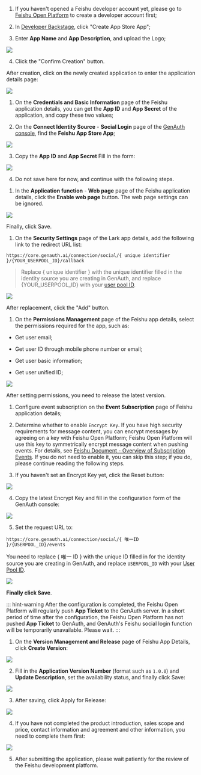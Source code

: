 <IntegrationDetailCard title="Create an App Store App">

1. If you haven't opened a Feishu developer account yet, please go to [Feishu Open Platform](https://open.feishu.cn) to create a developer account first;

2. In [Developer Backstage](https://open.feishu.cn/app), click "Create App Store App";

3. Enter **App Name** and **App Description**, and upload the Logo;

![](https://cdn.genauth.ai/img/20210318194953.png)

4. Click the "Confirm Creation" button.

</IntegrationDetailCard>

<IntegrationDetailCard title="Get application credentials">

After creation, click on the newly created application to enter the application details page:

![](https://cdn.genauth.ai/img/20210319174354.png)

1. On the **Credentials and Basic Information** page of the Feishu application details, you can get the **App ID** and **App Secret** of the application, and copy these two values;

2. On the **Connect Identity Source** - **Social Login** page of the [GenAuth console](https://console.genauth.ai), find the **Feishu App Store App**;

![](https://cdn.genauth.ai/img/20210318195111.png)

3. Copy the **App ID** and **App Secret** Fill in the form:

![](https://cdn.genauth.ai/img/20210318195153.png)

4. Do not save here for now, and continue with the following steps.

</IntegrationDetailCard>

<IntegrationDetailCard title="Enable web page function">

1. In the **Application function** - **Web page** page of the Feishu application details, click the **Enable web page** button. The web page settings can be ignored.

![](https://cdn.genauth.ai/img/20210318190412.png)

Finally, click Save.

</IntegrationDetailCard>

<IntegrationDetailCard title="Configure redirect URL">

1. On the **Security Settings** page of the Lark app details, add the following link to the redirect URL list:

```
https://core.genauth.ai/connection/social/{ unique identifier }/{YOUR_USERPOOL_ID}/callback
```

> Replace { unique identifier } with the unique identifier filled in the identity source you are creating in GenAuth, and replace {YOUR_USERPOOL_ID} with your [user pool ID](/guides/faqs/get-userpool-id-and-secret.md).

![](https://cdn.genauth.ai/img/20210318192249.png)

After replacement, click the "Add" button.

</IntegrationDetailCard>

<IntegrationDetailCard title="Apply for permissions">

1. On the **Permissions Management** page of the Feishu app details, select the permissions required for the app, such as:

- Get user email;

- Get user ID through mobile phone number or email;

- Get user basic information;

- Get user unified ID;

![](https://cdn.genauth.ai/img/20210318201401.png)

After setting permissions, you need to release the latest version.

</IntegrationDetailCard>

<IntegrationDetailCard title="Configure event subscription">

1. Configure event subscription on the **Event Subscription** page of Feishu application details;

2. Determine whether to enable `Encrypt Key`. If you have high security requirements for message content, you can encrypt messages by agreeing on a key with Feishu Open Platform; Feishu Open Platform will use this key to symmetrically encrypt message content when pushing events. For details, see [Feishu Document - Overview of Subscription Events](https://open.feishu.cn/document/ukTMukTMukTM/uUTNz4SN1MjL1UzM). If you do not need to enable it, you can skip this step; if you do, please continue reading the following steps.
3. If you haven't set an Encrypt Key yet, click the Reset button:

![](https://cdn.genauth.ai/img/20210318200433.png)

4. Copy the latest Encrypt Key and fill in the configuration form of the GenAuth console:

![](https://cdn.genauth.ai/img/20210318200627.png)

5. Set the request URL to:

```
https://core.genauth.ai/connection/social/{ 唯一ID }/{USERPOOL_ID}/events
```

You need to replace { 唯一 ID } with the unique ID filled in for the identity source you are creating in GenAuth, and replace `USERPOOL_ID` with your [User Pool ID](/guides/faqs/get-userpool-id-and-secret.md).

![](https://cdn.genauth.ai/img/20210319174015.png)

**Finally click Save**.

::: hint-warning
After the configuration is completed, the Feishu Open Platform will regularly push **App Ticket** to the GenAuth server. In a short period of time after the configuration, the Feishu Open Platform has not pushed **App Ticket** to GenAuth, and GenAuth's Feishu social login function will be temporarily unavailable. Please wait.
:::

</IntegrationDetailCard>

<IntegrationDetailCard title="List on Feishu App Market">

1. On the **Version Management and Release** page of Feishu App Details, click **Create Version**:

![](https://cdn.genauth.ai/img/20210318193400.png)

2. Fill in the **Application Version Number** (format such as `1.0.0`) and **Update Description**, set the availability status, and finally click Save:

![](https://cdn.genauth.ai/img/20210319120134.png)

3. After saving, click Apply for Release:

![](https://cdn.genauth.ai/img/20210319120230.png)

4. If you have not completed the product introduction, sales scope and price, contact information and agreement and other information, you need to complete them first:

![](https://cdn.genauth.ai/img/20210319120300.png)

5. After submitting the application, please wait patiently for the review of the Feishu development platform.

</IntegrationDetailCard>
